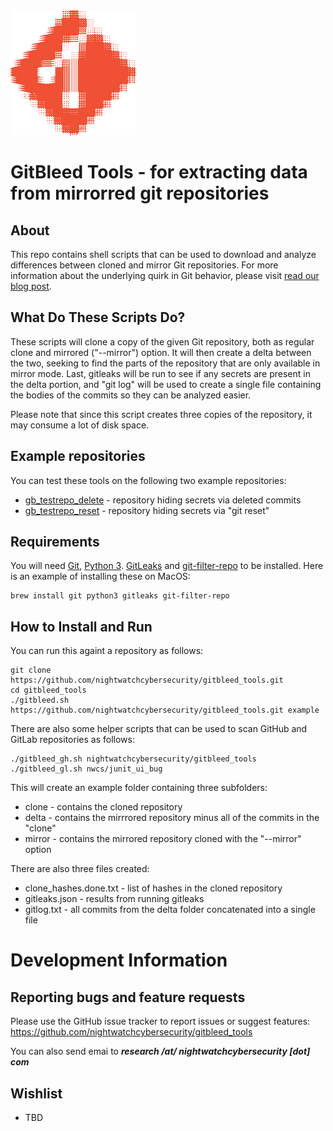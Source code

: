 <img src="/gitbleed_icon.png" width="200" alt="logo"/>

# GitBleed Tools - for extracting data from mirrorred git repositories
## About
This repo contains shell scripts that can be used to download and analyze differences between cloned and mirror Git repositories. For more information about the underlying quirk in Git behavior, please visit [read our blog post](https://wwws.nightwatchcybersecurity.com/2022/02/11/gitbleed/).

## What Do These Scripts Do? 
These scripts will clone a copy of the given Git repository, both as regular clone and mirrored ("--mirror") option. It will then create a delta between the two, seeking to find the parts of the repository that are only available in mirror mode. Last, gitleaks will be run to see if any secrets are present in the delta portion, and "git log" will be used to create a single file containing the bodies of the commits so they can be analyzed easier.

Please note that since this script creates three copies of the repository, it may consume a lot of disk space.

## Example repositories
You can test these tools on the following two example repositories:
  * [gb_testrepo_delete](https://github.com/nightwatchcybersecurity/gb_testrepo_delete) - repository hiding secrets via deleted commits
  * [gb_testrepo_reset](https://github.com/nightwatchcybersecurity/gb_testrepo_reset) - repository hiding secrets via "git reset"

## Requirements
You will need [Git](https://git-scm.com/), [Python 3](https://www.python.org/). [GitLeaks](https://github.com/zricethezav/gitleaks) and [git-filter-repo](https://github.com/newren/git-filter-repo) to be installed. Here is an example of installing these on MacOS:
```
brew install git python3 gitleaks git-filter-repo
```

## How to Install and Run
You can run this againt a repository as follows:
```
git clone https://github.com/nightwatchcybersecurity/gitbleed_tools.git
cd gitbleed_tools
./gitbleed.sh https://github.com/nightwatchcybersecurity/gitbleed_tools.git example
```

There are also some helper scripts that can be used to scan GitHub and GitLab repositories as follows:
```
./gitbleed_gh.sh nightwatchcybersecurity/gitbleed_tools
./gitbleed_gl.sh nwcs/junit_ui_bug
```

This will create an example folder containing three subfolders:
   * clone - contains the cloned repository
   * delta - contains the mirrrored repository minus all of the commits in the "clone"
   * mirror - contains the mirrored repository cloned with the "--mirror" option

There are also three files created:
   * clone_hashes.done.txt - list of hashes in the cloned repository
   * gitleaks.json - results from running gitleaks
   * gitlog.txt - all commits from the delta folder concatenated into a single file

# Development Information

## Reporting bugs and feature requests
Please use the GitHub issue tracker to report issues or suggest features:
https://github.com/nightwatchcybersecurity/gitbleed_tools

You can also send emai to ***research /at/ nightwatchcybersecurity [dot] com***

## Wishlist
- TBD

